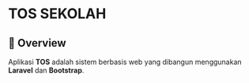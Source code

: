 # TOS SEKOLAH

## 📖 Overview
Aplikasi **TOS** adalah sistem berbasis web yang dibangun menggunakan **Laravel** dan **Bootstrap**.  